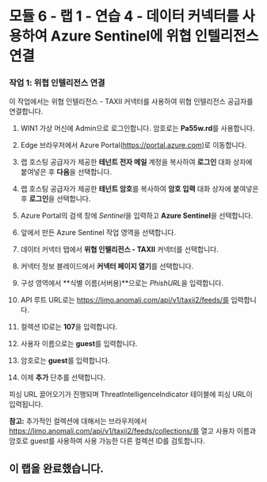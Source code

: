 # 모듈 6 - 랩 1 - 연습 4 - 데이터 커넥터를 사용하여 Azure Sentinel에 위협 인텔리전스 연결

### 작업 1: 위협 인텔리전스 연결

이 작업에서는 위협 인텔리전스 - TAXII 커넥터를 사용하여 위협 인텔리전스 공급자를 연결합니다.

1. WIN1 가상 머신에 Admin으로 로그인합니다. 암호로는 **Pa55w.rd**를 사용합니다.  

2. Edge 브라우저에서 Azure Portal(https://portal.azure.com)로 이동합니다.

3. 랩 호스팅 공급자가 제공한 **테넌트 전자 메일** 계정을 복사하여 **로그인** 대화 상자에 붙여넣은 후 **다음**을 선택합니다.

4. 랩 호스팅 공급자가 제공한 **테넌트 암호**를 복사하여 **암호 입력** 대화 상자에 붙여넣은 후 **로그인**을 선택합니다.

5. Azure Portal의 검색 창에 *Sentinel*을 입력하고 **Azure Sentinel**을 선택합니다.

6. 앞에서 만든 Azure Sentinel 작업 영역을 선택합니다.

7. 데이터 커넥터 탭에서 **위협 인텔리전스 - TAXII** 커넥터를 선택합니다.

8. 커넥터 정보 블레이드에서 **커넥터 페이지 열기**를 선택합니다.

9. 구성 영역에서 **식별 이름(서버용)**으로는 *PhishURL*을 입력합니다.

10. API 루트 URL로는 https://limo.anomali.com/api/v1/taxii2/feeds/를 입력합니다.

11. 컬렉션 ID로는 **107**을 입력합니다.

12. 사용자 이름으로는 **guest**를 입력합니다.

13. 암호로는 **guest**를 입력합니다.

14. 이제 **추가** 단추를 선택합니다.  

피싱 URL 끌어오기가 진행되며 ThreatIntelligenceIndicator 테이블에 피싱 URL이 입력됩니다.

**참고:** 추가적인 컬렉션에 대해서는 브라우저에서 https://limo.anomali.com/api/v1/taxii2/feeds/collections/를 열고 사용자 이름과 암호로 guest를 사용하여 사용 가능한 다른 컬렉션 ID를 검토합니다.

## 이 랩을 완료했습니다.
